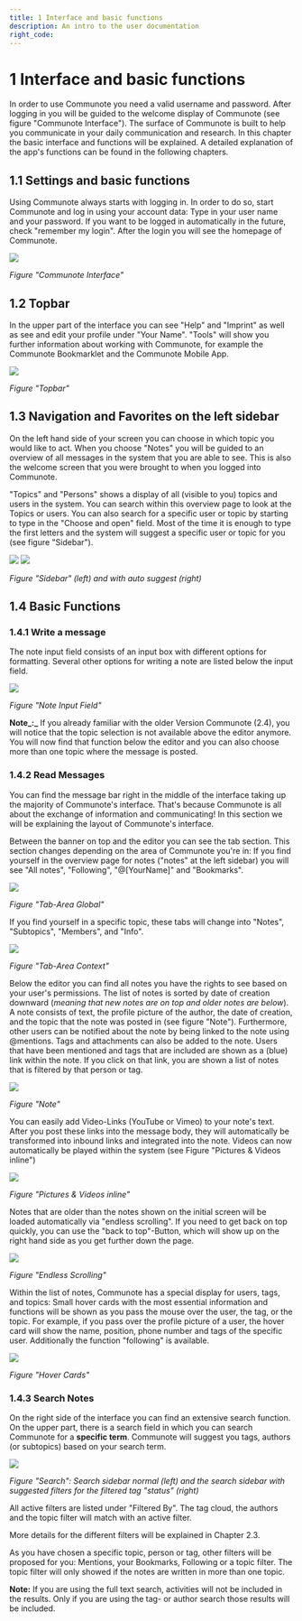 ```yaml
---
title: 1 Interface and basic functions
description: An intro to the user documentation
right_code:
---
```



# 1 Interface and basic functions

In order to use Communote you need a valid username and password. After logging in you will be guided to the welcome display of Communote (see figure "Communote Interface"). The surface of Communote is built to help you communicate in your daily communication and research. In this chapter the basic interface and functions will be explained. A detailed explanation of the app's functions can be found in the following chapters.

## 1.1 Settings and basic functions

Using Communote always starts with logging in. In order to do so, start Communote and log in using your account data: Type in your user name and your password. If you want to be logged in automatically in the future, check "remember my login".
After the login you will see the homepage of Communote.

![](/images/docu/communote_interface.png)

_Figure "Communote Interface"_

## 1.2 Topbar

In the upper part of the interface you can see "Help" and "Imprint" as well as see and edit your profile under "Your Name". "Tools" will show you further information about working with Communote, for example the Communote Bookmarklet and the Communote Mobile App.

![](/images/docu/topbar.png)

_Figure "Topbar"_

## 1.3 Navigation and Favorites on the left sidebar

On the left hand side of your screen you can choose in which topic you would like to act. When you choose "Notes" you will be guided to an overview of all messages in the system that you are able to see. This is also the welcome screen that you were brought to when you logged into Communote.

"Topics" and "Persons" shows a display of all (visible to you) topics and users in the system. You can search within this overview page to look at the Topics or users. You can also search for a specific user or topic by starting to type in the "Choose and open" field. Most of the time it is enough to type the first letters and the system will suggest a specific user or topic for you (see figure "Sidebar").

![](/images/docu/sidebar.png) ![](/images/docu/sidebar_suggestions.png)

_Figure "Sidebar" (left) and with auto suggest (right)_

## 1.4 Basic Functions

### 1.4.1 Write a message

The note input field consists of an input box with different options for formatting. Several other options for writing a note are listed below the input field.

![](/images/docu/editor.png)

_Figure "Note Input Field"_

**Note_:_** If you already familiar with the older Version Communote (2.4), you will notice that the topic selection is not available above the editor anymore. You will now find that function below the editor and you can also choose more than one topic where the message is posted.

### 1.4.2 Read Messages

You can find the message bar right in the middle of the interface taking up the majority of Communote's interface. That's because Communote is all about the exchange of information and communicating!
In this section we will be explaining the layout of Communote's interface.

Between the banner on top and the editor you can see the tab section. This section changes depending on the area of Communote you're in:
If you find yourself in the overview page for notes ("notes" at the left sidebar) you will see "All notes", "Following", "@[YourName]" and "Bookmarks".

![](/images/docu/tab_global.png)

_Figure "Tab-Area Global"_

If you find yourself in a specific topic, these tabs will change into "Notes", "Subtopics", "Members", and "Info".

![](/images/docu/tab_context.png)

_Figure "Tab-Area Context"_

Below the editor you can find all notes you have the rights to see based on your user's permissions. The list of notes is sorted by date of creation downward (_meaning that new notes are on top and older notes are below_). A note consists of text, the profile picture of the author, the date of creation, and the topic that the note was posted in (see figure "Note"). Furthermore, other users can be notified about the note by being linked to the note using @mentions. Tags and attachments can also be added to the note. Users that have been mentioned and tags that are included are shown as a (blue) link within the note. If you click on that link, you are shown a list of notes that is filtered by that person or tag.

![](/images/docu/note.png)

_Figure "Note"_

You can easily add Video-Links (YouTube or Vimeo) to your note's text. After you post these links into the message body, they will automatically be transformed into inbound links and integrated into the note. Videos can now automatically be played within the system (see Figure "Pictures & Videos inline")

![](/images/docu/media_inline.png)

_Figure "Pictures & Videos inline"_

Notes that are older than the notes shown on the initial screen will be loaded automatically via "endless scrolling". If you need to get back on top quickly, you can use the "back to top"-Button, which will show up on the right hand side as you get further down the page.

![](/images/docu/endless_scrolling.png)

_Figure "Endless Scrolling"_

Within the list of notes, Communote has a special display for users, tags, and topics: Small hover cards with the most essential information and functions will be shown as you pass the mouse over the user, the tag, or the topic. For example, if you pass over the profile picture of a user, the hover card will show the name, position, phone number and tags of the specific user. Additionally the function "following" is available.

![](/images/docu/hovercards.png)

_Figure "Hover Cards"_

### 1.4.3 Search Notes

On the right side of the interface you can find an extensive search function. On the upper part, there is a search field in which you can search Communote for a **specific term**. Communote will suggest you tags, authors (or subtopics) based on your search term.

![](/images/docu/searchbar.png)

_Figure "Search": Search sidebar normal (left) and the search sidebar with suggested filters for the filtered tag "status" (right)_

All active filters are listed under "Filtered By". The tag cloud, the authors and the topic filter will match with an active filter.

More details for the different filters will be explained in Chapter 2.3.

As you have chosen a specific topic, person or tag, other filters will be proposed for you: Mentions, your Bookmarks, Following or a topic filter. The topic filter will only showed if the notes are written in more than one topic.

**Note:** If you are using the full text search, activities will not be included in the results. Only if you are using the tag- or author search those results will be included.
